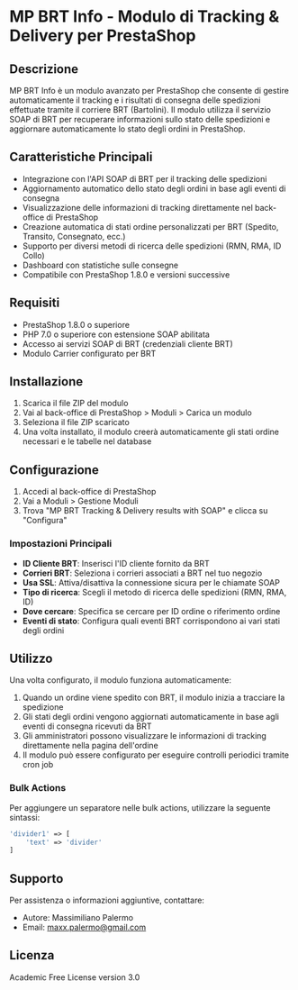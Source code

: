 # MP BRT Info - Modulo di Tracking & Delivery per PrestaShop

## Descrizione
MP BRT Info è un modulo avanzato per PrestaShop che consente di gestire automaticamente il tracking e i risultati di consegna delle spedizioni effettuate tramite il corriere BRT (Bartolini). Il modulo utilizza il servizio SOAP di BRT per recuperare informazioni sullo stato delle spedizioni e aggiornare automaticamente lo stato degli ordini in PrestaShop.

## Caratteristiche Principali
- Integrazione con l'API SOAP di BRT per il tracking delle spedizioni
- Aggiornamento automatico dello stato degli ordini in base agli eventi di consegna
- Visualizzazione delle informazioni di tracking direttamente nel back-office di PrestaShop
- Creazione automatica di stati ordine personalizzati per BRT (Spedito, Transito, Consegnato, ecc.)
- Supporto per diversi metodi di ricerca delle spedizioni (RMN, RMA, ID Collo)
- Dashboard con statistiche sulle consegne
- Compatibile con PrestaShop 1.8.0 e versioni successive

## Requisiti
- PrestaShop 1.8.0 o superiore
- PHP 7.0 o superiore con estensione SOAP abilitata
- Accesso ai servizi SOAP di BRT (credenziali cliente BRT)
- Modulo Carrier configurato per BRT

## Installazione
1. Scarica il file ZIP del modulo
2. Vai al back-office di PrestaShop > Moduli > Carica un modulo
3. Seleziona il file ZIP scaricato
4. Una volta installato, il modulo creerà automaticamente gli stati ordine necessari e le tabelle nel database

## Configurazione
1. Accedi al back-office di PrestaShop
2. Vai a Moduli > Gestione Moduli
3. Trova "MP BRT Tracking & Delivery results with SOAP" e clicca su "Configura"

### Impostazioni Principali
- **ID Cliente BRT**: Inserisci l'ID cliente fornito da BRT
- **Corrieri BRT**: Seleziona i corrieri associati a BRT nel tuo negozio
- **Usa SSL**: Attiva/disattiva la connessione sicura per le chiamate SOAP
- **Tipo di ricerca**: Scegli il metodo di ricerca delle spedizioni (RMN, RMA, ID)
- **Dove cercare**: Specifica se cercare per ID ordine o riferimento ordine
- **Eventi di stato**: Configura quali eventi BRT corrispondono ai vari stati degli ordini

## Utilizzo
Una volta configurato, il modulo funziona automaticamente:

1. Quando un ordine viene spedito con BRT, il modulo inizia a tracciare la spedizione
2. Gli stati degli ordini vengono aggiornati automaticamente in base agli eventi di consegna ricevuti da BRT
3. Gli amministratori possono visualizzare le informazioni di tracking direttamente nella pagina dell'ordine
4. Il modulo può essere configurato per eseguire controlli periodici tramite cron job

### Bulk Actions
Per aggiungere un separatore nelle bulk actions, utilizzare la seguente sintassi:
```php
'divider1' => [
    'text' => 'divider'
]
```

## Supporto
Per assistenza o informazioni aggiuntive, contattare:
- Autore: Massimiliano Palermo
- Email: maxx.palermo@gmail.com

## Licenza
Academic Free License version 3.0
